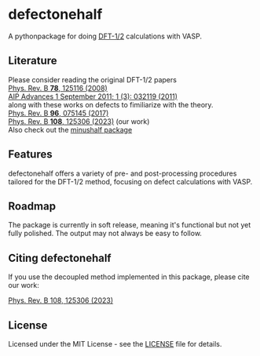 # defectonehalf
A pythonpackage for doing [DFT-1/2](https://journals.aps.org/prb/abstract/10.1103/PhysRevB.78.125116) calculations with VASP.

## Literature
Please consider reading the original DFT-1/2 papers \
[Phys. Rev. B **78**, 125116 (2008)](https://journals.aps.org/prb/abstract/10.1103/PhysRevB.78.125116) \
[AIP Advances 1 September 2011; 1 (3): 032119 (2011)](https://doi.org/10.1063/1.3624562)\
along with these works on defects to fimiliarize with the theory.\
[Phys. Rev. B **96**, 075145 (2017)](https://doi.org/10.1103/PhysRevB.96.075145) \
[Phys. Rev. B **108**, 125306 (2023)](https://doi.org/10.1103/PhysRevB.108.125306) (our work)\
Also check out the [minushalf package](https://github.com/gmsn-ita/minushalf)

## Features
defectonehalf offers a variety of pre- and post-processing procedures tailored for the DFT-1/2 method, focusing on defect calculations with VASP.

## Roadmap
The package is currently in soft release, meaning it's functional but not yet fully polished. The output may not always be easy to follow.

## Citing defectonehalf
If you use the decoupled method implemented in this package, please cite our work:

[Phys. Rev. B 108, 125306 (2023)](https://doi.org/10.1103/PhysRevB.108.125306)

## License
Licensed under the MIT License - see the [LICENSE](LICENSE) file for details.


